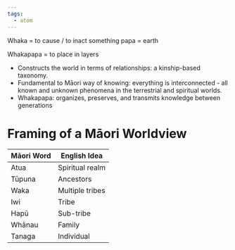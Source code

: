 ```yaml
---
tags:
  - atom
---
```

Whaka = to cause / to inact something
papa = earth

Whakapapa = to place in layers

- Constructs the world in terms of relationships: a kinship-based taxonomy.
- Fundamental to Māori way of knowing: everything is interconnected - all known and unknown phenomena in the terrestrial and spiritual worlds.
- Whakapapa: organizes, preserves, and transmits knowledge between generations
# Framing of a Māori Worldview
| Māori Word | English Idea    |
| ---------- | --------------- |
| Atua       | Spiritual realm |
| Tūpuna     | Ancestors       |
| Waka       | Multiple tribes |
| Iwi        | Tribe           |
| Hapū       | Sub-tribe       |
| Whānau     | Family          |
| Tanaga     | Individual      |
